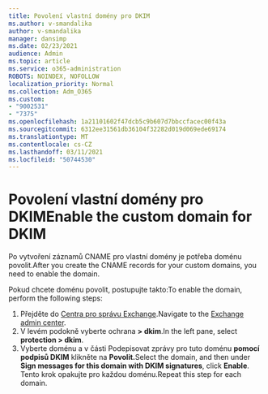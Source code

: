 ```yaml
---
title: Povolení vlastní domény pro DKIM
ms.author: v-smandalika
author: v-smandalika
manager: dansimp
ms.date: 02/23/2021
audience: Admin
ms.topic: article
ms.service: o365-administration
ROBOTS: NOINDEX, NOFOLLOW
localization_priority: Normal
ms.collection: Adm_O365
ms.custom:
- "9002531"
- "7375"
ms.openlocfilehash: 1a21101602f47dcb5c9b607d7bbccfacec00f43a
ms.sourcegitcommit: 6312ee31561db36104f32282d019d069ede69174
ms.translationtype: MT
ms.contentlocale: cs-CZ
ms.lasthandoff: 03/11/2021
ms.locfileid: "50744530"
---
```

# <a name="enable-the-custom-domain-for-dkim"></a><span data-ttu-id="04160-102">Povolení vlastní domény pro DKIM</span><span class="sxs-lookup"><span data-stu-id="04160-102">Enable the custom domain for DKIM</span></span>

<span data-ttu-id="04160-103">Po vytvoření záznamů CNAME pro vlastní domény je potřeba doménu povolit.</span><span class="sxs-lookup"><span data-stu-id="04160-103">After you create the CNAME records for your custom domains, you need to enable the domain.</span></span>

<span data-ttu-id="04160-104">Pokud chcete doménu povolit, postupujte takto:</span><span class="sxs-lookup"><span data-stu-id="04160-104">To enable the domain, perform the following steps:</span></span>

1. <span data-ttu-id="04160-105">Přejděte do [Centra pro správu Exchange](https://outlook.office365.com/ecp/).</span><span class="sxs-lookup"><span data-stu-id="04160-105">Navigate to the [Exchange admin center](https://outlook.office365.com/ecp/).</span></span>
2. <span data-ttu-id="04160-106">V levém podokně vyberte ochrana **> dkim**.</span><span class="sxs-lookup"><span data-stu-id="04160-106">In the left pane, select **protection > dkim**.</span></span>
3. <span data-ttu-id="04160-107">Vyberte doménu a v části Podepisovat zprávy pro tuto doménu **pomocí podpisů DKIM** klikněte na **Povolit.**</span><span class="sxs-lookup"><span data-stu-id="04160-107">Select the domain, and then under **Sign messages for this domain with DKIM signatures**, click **Enable**.</span></span> <span data-ttu-id="04160-108">Tento krok opakujte pro každou doménu.</span><span class="sxs-lookup"><span data-stu-id="04160-108">Repeat this step for each domain.</span></span>

